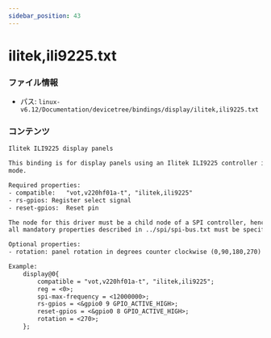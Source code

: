 ```yaml
---
sidebar_position: 43
---
```

# ilitek,ili9225.txt

### ファイル情報

- パス: `linux-v6.12/Documentation/devicetree/bindings/display/ilitek,ili9225.txt`

### コンテンツ

```txt
Ilitek ILI9225 display panels

This binding is for display panels using an Ilitek ILI9225 controller in SPI
mode.

Required properties:
- compatible:	"vot,v220hf01a-t", "ilitek,ili9225"
- rs-gpios:	Register select signal
- reset-gpios:	Reset pin

The node for this driver must be a child node of a SPI controller, hence
all mandatory properties described in ../spi/spi-bus.txt must be specified.

Optional properties:
- rotation:	panel rotation in degrees counter clockwise (0,90,180,270)

Example:
	display@0{
		compatible = "vot,v220hf01a-t", "ilitek,ili9225";
		reg = <0>;
		spi-max-frequency = <12000000>;
		rs-gpios = <&gpio0 9 GPIO_ACTIVE_HIGH>;
		reset-gpios = <&gpio0 8 GPIO_ACTIVE_HIGH>;
		rotation = <270>;
	};

```
